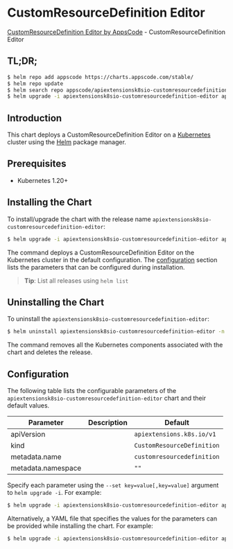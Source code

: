 # CustomResourceDefinition Editor

[CustomResourceDefinition Editor by AppsCode](https://appscode.com) - CustomResourceDefinition Editor

## TL;DR;

```bash
$ helm repo add appscode https://charts.appscode.com/stable/
$ helm repo update
$ helm search repo appscode/apiextensionsk8sio-customresourcedefinition-editor --version=v0.24.0
$ helm upgrade -i apiextensionsk8sio-customresourcedefinition-editor appscode/apiextensionsk8sio-customresourcedefinition-editor -n default --create-namespace --version=v0.24.0
```

## Introduction

This chart deploys a CustomResourceDefinition Editor on a [Kubernetes](http://kubernetes.io) cluster using the [Helm](https://helm.sh) package manager.

## Prerequisites

- Kubernetes 1.20+

## Installing the Chart

To install/upgrade the chart with the release name `apiextensionsk8sio-customresourcedefinition-editor`:

```bash
$ helm upgrade -i apiextensionsk8sio-customresourcedefinition-editor appscode/apiextensionsk8sio-customresourcedefinition-editor -n default --create-namespace --version=v0.24.0
```

The command deploys a CustomResourceDefinition Editor on the Kubernetes cluster in the default configuration. The [configuration](#configuration) section lists the parameters that can be configured during installation.

> **Tip**: List all releases using `helm list`

## Uninstalling the Chart

To uninstall the `apiextensionsk8sio-customresourcedefinition-editor`:

```bash
$ helm uninstall apiextensionsk8sio-customresourcedefinition-editor -n default
```

The command removes all the Kubernetes components associated with the chart and deletes the release.

## Configuration

The following table lists the configurable parameters of the `apiextensionsk8sio-customresourcedefinition-editor` chart and their default values.

|     Parameter      | Description |                Default                |
|--------------------|-------------|---------------------------------------|
| apiVersion         |             | <code>apiextensions.k8s.io/v1</code>  |
| kind               |             | <code>CustomResourceDefinition</code> |
| metadata.name      |             | <code>customresourcedefinition</code> |
| metadata.namespace |             | <code>""</code>                       |


Specify each parameter using the `--set key=value[,key=value]` argument to `helm upgrade -i`. For example:

```bash
$ helm upgrade -i apiextensionsk8sio-customresourcedefinition-editor appscode/apiextensionsk8sio-customresourcedefinition-editor -n default --create-namespace --version=v0.24.0 --set apiVersion=apiextensions.k8s.io/v1
```

Alternatively, a YAML file that specifies the values for the parameters can be provided while
installing the chart. For example:

```bash
$ helm upgrade -i apiextensionsk8sio-customresourcedefinition-editor appscode/apiextensionsk8sio-customresourcedefinition-editor -n default --create-namespace --version=v0.24.0 --values values.yaml
```
